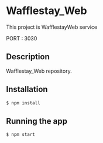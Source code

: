 # Wafflestay_Web

This project is WafflestayWeb service

PORT : 3030

## Description

Wafflestay_Web repository.

## Installation

```bash
$ npm install
```
## Running the app

```bash
$ npm start
```

